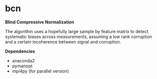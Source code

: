 # bcn
**Blind Compressive Normalization**

The algorithm uses a hopefully large sample by feature matrix to detect systematic biases across measurements, assuming a low rank corruption and a certain incoherence between signal and corruption.

**Dependencies**

- anaconda2
- pymanopt
- mpi4py (for parallel version)
